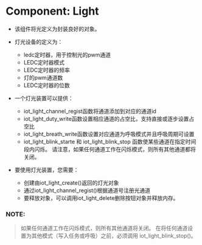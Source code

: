 # Component: Light

* 该组件将光定义为封装良好的对象。
* 灯光设备的定义为：
     * ledc定时器，用于控制光的pwm通道
     * LEDC定时器模式
     * LEDC定时器的频率
     * 灯的pwm通道数
     * LEDC定时器的位数
* 一个灯光装置可以提供：
     * iot_light_channel_regist函数将通道添加到对应的通道id
     * iot_light_duty_write函数设置相应通道的占空比，支持直接或逐步设置占空比
     * iot_light_breath_write函数设置对应通道为呼吸模式并且呼吸周期可设置
     * iot_light_blink_starte 和 iot_light_blink_stop 函数使某些通道在指定时间段内闪烁。 请注意，如果任何通道工作在闪烁模式，则所有其他通道都将关闭。

* 要使用灯光装置，您需要：
     * 创建由iot_light_create()返回的灯光对象
     * 通过iot_light_channel_regist()根据通道号注册光通道
     * 要释放对象，可以调用iot_light_delete删除按钮对象并释放内存。

### NOTE:
> 如果任何通道工作在闪烁模式，则所有其他通道将关闭。 在将任何通道设置为其他模式（写入任务或呼吸）之前，必须调用 iot_light_blink_stop()。
